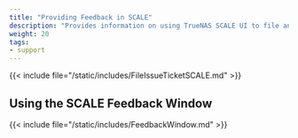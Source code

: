 ```yaml
---
title: "Providing Feedback in SCALE"
description: "Provides information on using TrueNAS SCALE UI to file an issue ticket in Jira."
weight: 20
tags:
- support
---
```


{{< include file="/static/includes/FileIssueTicketSCALE.md" >}}

## Using the SCALE Feedback Window

{{< include file="/static/includes/FeedbackWindow.md" >}}
